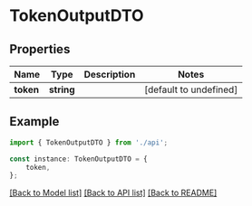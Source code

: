 # TokenOutputDTO


## Properties

Name | Type | Description | Notes
------------ | ------------- | ------------- | -------------
**token** | **string** |  | [default to undefined]

## Example

```typescript
import { TokenOutputDTO } from './api';

const instance: TokenOutputDTO = {
    token,
};
```

[[Back to Model list]](../README.md#documentation-for-models) [[Back to API list]](../README.md#documentation-for-api-endpoints) [[Back to README]](../README.md)
